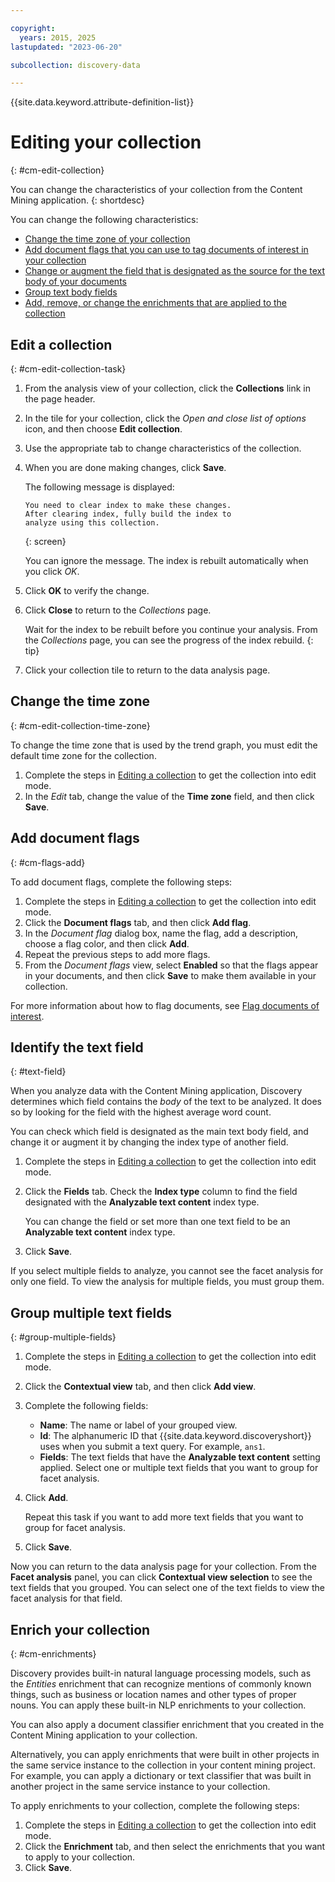 ```yaml
---

copyright:
  years: 2015, 2025
lastupdated: "2023-06-20"

subcollection: discovery-data

---
```


{{site.data.keyword.attribute-definition-list}}

# Editing your collection
{: #cm-edit-collection}

You can change the characteristics of your collection from the Content Mining application.
{: shortdesc}

You can change the following characteristics:

-   [Change the time zone of your collection](#cm-edit-collection-time-zone)
-   [Add document flags that you can use to tag documents of interest in your collection](#cm-flags-add)
-   [Change or augment the field that is designated as the source for the text body of your documents](#text-field)
-   [Group text body fields](#group-multiple-fields)
-   [Add, remove, or change the enrichments that are applied to the collection](#cm-enrichments)

## Edit a collection
{: #cm-edit-collection-task}

1.  From the analysis view of your collection, click the **Collections** link in the page header.
1.  In the tile for your collection, click the *Open and close list of options* icon, and then choose **Edit collection**.
1.  Use the appropriate tab to change characteristics of the collection.
1.  When you are done making changes, click **Save**. 

    The following message is displayed: 

    ```text
    You need to clear index to make these changes. 
    After clearing index, fully build the index to 
    analyze using this collection.
    ```
    {: screen}

    You can ignore the message. The index is rebuilt automatically when you click *OK*.

1.  Click **OK** to verify the change. 
1.  Click **Close** to return to the *Collections* page.

    Wait for the index to be rebuilt before you continue your analysis. From the *Collections* page, you can see the progress of the index rebuild.
    {: tip}

1.  Click your collection tile to return to the data analysis page.

## Change the time zone
{: #cm-edit-collection-time-zone}

To change the time zone that is used by the trend graph, you must edit the default time zone for the collection.

1.  Complete the steps in [Editing a collection](#cm-edit-collection-task) to get the collection into edit mode.
1.  In the *Edit* tab, change the value of the **Time zone** field, and then click **Save**.

## Add document flags
{: #cm-flags-add}

To add document flags, complete the following steps:

1.  Complete the steps in [Editing a collection](#cm-edit-collection-task) to get the collection into edit mode.
1.  Click the **Document flags** tab, and then click **Add flag**.
1.  In the *Document flag* dialog box, name the flag, add a description, choose a flag color, and then click **Add**.
1.  Repeat the previous steps to add more flags.
1.  From the *Document flags* view, select **Enabled** so that the flags appear in your documents, and then click **Save** to make them available in your collection.

For more information about how to flag documents, see [Flag documents of interest](/docs/discovery-data?topic=discovery-data-cm-analyze-data#cm-flags).

## Identify the text field
{: #text-field}

When you analyze data with the Content Mining application, Discovery determines which field contains the *body* of the text to be analyzed. It does so by looking for the field with the highest average word count.

You can check which field is designated as the main text body field, and change it or augment it by changing the index type of another field.

1.  Complete the steps in [Editing a collection](#cm-edit-collection-task) to get the collection into edit mode.
1.  Click the **Fields** tab. Check the **Index type** column to find the field designated with the **Analyzable text content** index type.

    You can change the field or set more than one text field to be an **Analyzable text content** index type.
1.  Click **Save**.

If you select multiple fields to analyze, you cannot see the facet analysis for only one field. To view the analysis for multiple fields, you must group them.

## Group multiple text fields
{: #group-multiple-fields}

1.  Complete the steps in [Editing a collection](#cm-edit-collection-task) to get the collection into edit mode.
1.  Click the **Contextual view** tab, and then click **Add view**.
1.  Complete the following fields:

    -   **Name**: The name or label of your grouped view.
    -   **Id**: The alphanumeric ID that {{site.data.keyword.discoveryshort}} uses when you submit a text query. For example, `ans1`.
    -   **Fields**: The text fields that have the **Analyzable text content** setting applied. Select one or multiple text fields that you want to group for facet analysis.

1.  Click **Add**.

    Repeat this task if you want to add more text fields that you want to group for facet analysis.
1.  Click **Save**.

Now you can return to the data analysis page for your collection. From the **Facet analysis** panel, you can click **Contextual view selection** to see the text fields that you grouped. You can select one of the text fields to view the facet analysis for that field. 

## Enrich your collection
{: #cm-enrichments}

Discovery provides built-in natural language processing models, such as the *Entities* enrichment that can recognize mentions of commonly known things, such as business or location names and other types of proper nouns. You can apply these built-in NLP enrichments to your collection.

You can also apply a document classifier enrichment that you created in the Content Mining application to your collection.

Alternatively, you can apply enrichments that were built in other projects in the same service instance to the collection in your content mining project. For example, you can apply a dictionary or text classifier that was built in another project in the same service instance to your collection.

To apply enrichments to your collection, complete the following steps:

1.  Complete the steps in [Editing a collection](#cm-edit-collection-task) to get the collection into edit mode.
1.  Click the **Enrichment** tab, and then select the enrichments that you want to apply to your collection. 
1.  Click **Save**.
